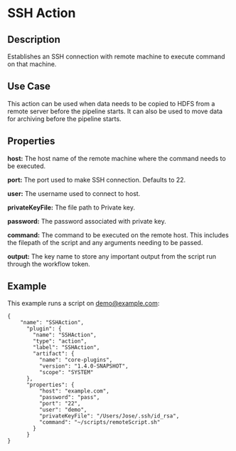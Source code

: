 # SSH Action


Description
-----------
Establishes an SSH connection with remote machine to execute command on that machine.


Use Case
--------
This action can be used when data needs to be copied to HDFS from a remote server before the pipeline starts.
It can also be used to move data for archiving before the pipeline starts.


Properties
----------

**host:** The host name of the remote machine where the command needs to be executed.

**port:** The port used to make SSH connection. Defaults to 22.

**user:** The username used to connect to host.

**privateKeyFile:** The file path to Private key.

**password:** The password associated with private key.

**command:** The command to be executed on the remote host. This includes the filepath of the script and any arguments
needing to be passed.

**output:** The key name to store any important output from the script run through the workflow token.

Example
-------
This example runs a script on demo@example.com:

    {
        "name": "SSHAction",
          "plugin": {
            "name": "SSHAction",
            "type": "action",
            "label": "SSHAction",
            "artifact": {
              "name": "core-plugins",
              "version": "1.4.0-SNAPSHOT",
              "scope": "SYSTEM"
          },
          "properties": {
              "host": "example.com",
              "password": "pass",
              "port": "22",
              "user": "demo",
              "privateKeyFile": "/Users/Jose/.ssh/id_rsa",
              "command": "~/scripts/remoteScript.sh"
            }
          }
    }

